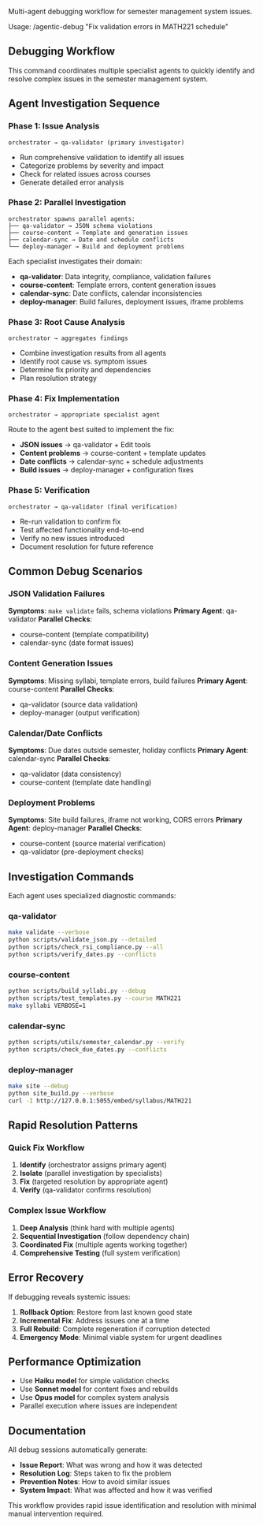 Multi-agent debugging workflow for semester management system issues.

Usage: /agentic-debug "Fix validation errors in MATH221 schedule"

## Debugging Workflow

This command coordinates multiple specialist agents to quickly identify and resolve complex issues in the semester management system.

## Agent Investigation Sequence

### Phase 1: Issue Analysis

```
orchestrator → qa-validator (primary investigator)
```

- Run comprehensive validation to identify all issues
- Categorize problems by severity and impact
- Check for related issues across courses
- Generate detailed error analysis

### Phase 2: Parallel Investigation

```
orchestrator spawns parallel agents:
├── qa-validator → JSON schema violations
├── course-content → Template and generation issues
├── calendar-sync → Date and schedule conflicts
└── deploy-manager → Build and deployment problems
```

Each specialist investigates their domain:

- **qa-validator**: Data integrity, compliance, validation failures
- **course-content**: Template errors, content generation issues
- **calendar-sync**: Date conflicts, calendar inconsistencies
- **deploy-manager**: Build failures, deployment issues, iframe problems

### Phase 3: Root Cause Analysis

```
orchestrator → aggregates findings
```

- Combine investigation results from all agents
- Identify root cause vs. symptom issues
- Determine fix priority and dependencies
- Plan resolution strategy

### Phase 4: Fix Implementation

```
orchestrator → appropriate specialist agent
```

Route to the agent best suited to implement the fix:

- **JSON issues** → qa-validator + Edit tools
- **Content problems** → course-content + template updates
- **Date conflicts** → calendar-sync + schedule adjustments
- **Build issues** → deploy-manager + configuration fixes

### Phase 5: Verification

```
orchestrator → qa-validator (final verification)
```

- Re-run validation to confirm fix
- Test affected functionality end-to-end
- Verify no new issues introduced
- Document resolution for future reference

## Common Debug Scenarios

### JSON Validation Failures

**Symptoms**: `make validate` fails, schema violations
**Primary Agent**: qa-validator
**Parallel Checks**:

- course-content (template compatibility)
- calendar-sync (date format issues)

### Content Generation Issues

**Symptoms**: Missing syllabi, template errors, build failures
**Primary Agent**: course-content
**Parallel Checks**:

- qa-validator (source data validation)
- deploy-manager (output verification)

### Calendar/Date Conflicts

**Symptoms**: Due dates outside semester, holiday conflicts
**Primary Agent**: calendar-sync
**Parallel Checks**:

- qa-validator (data consistency)
- course-content (template date handling)

### Deployment Problems

**Symptoms**: Site build failures, iframe not working, CORS errors
**Primary Agent**: deploy-manager
**Parallel Checks**:

- course-content (source material verification)
- qa-validator (pre-deployment checks)

## Investigation Commands

Each agent uses specialized diagnostic commands:

### qa-validator

```bash
make validate --verbose
python scripts/validate_json.py --detailed
python scripts/check_rsi_compliance.py --all
python scripts/verify_dates.py --conflicts
```

### course-content

```bash
python scripts/build_syllabi.py --debug
python scripts/test_templates.py --course MATH221
make syllabi VERBOSE=1
```

### calendar-sync

```bash
python scripts/utils/semester_calendar.py --verify
python scripts/check_due_dates.py --conflicts
```

### deploy-manager

```bash
make site --debug
python site_build.py --verbose
curl -I http://127.0.0.1:5055/embed/syllabus/MATH221
```

## Rapid Resolution Patterns

### Quick Fix Workflow

1. **Identify** (orchestrator assigns primary agent)
2. **Isolate** (parallel investigation by specialists)
3. **Fix** (targeted resolution by appropriate agent)
4. **Verify** (qa-validator confirms resolution)

### Complex Issue Workflow

1. **Deep Analysis** (think hard with multiple agents)
2. **Sequential Investigation** (follow dependency chain)
3. **Coordinated Fix** (multiple agents working together)
4. **Comprehensive Testing** (full system verification)

## Error Recovery

If debugging reveals systemic issues:

1. **Rollback Option**: Restore from last known good state
2. **Incremental Fix**: Address issues one at a time
3. **Full Rebuild**: Complete regeneration if corruption detected
4. **Emergency Mode**: Minimal viable system for urgent deadlines

## Performance Optimization

- Use **Haiku model** for simple validation checks
- Use **Sonnet model** for content fixes and rebuilds
- Use **Opus model** for complex system analysis
- Parallel execution where issues are independent

## Documentation

All debug sessions automatically generate:

- **Issue Report**: What was wrong and how it was detected
- **Resolution Log**: Steps taken to fix the problem
- **Prevention Notes**: How to avoid similar issues
- **System Impact**: What was affected and how it was verified

This workflow provides rapid issue identification and resolution with minimal manual intervention required.
